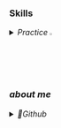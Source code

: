 
### Skills

<i>
<details>
<summary>
 Practice <img src="https://raw.githubusercontent.com/Tarikul-Islam-Anik/Animated-Fluent-Emojis/master/Emojis/Hand%20gestures/Eyes.png" alt="Eyes" width="2%" />
</summary>
<img alt="JavaScript" src="https://img.shields.io/badge/JavaScript-F7DF1E.svg?style=for-the-badge&logo=JavaScript&logoColor=white"/><img alt="TypeScript" src="https://img.shields.io/badge/TypeScript-3178C6.svg?style=for-the-badge&logo=TypeScript&logoColor=white"/><img alt="React" src="https://img.shields.io/badge/React-20232A?style=for-the-badge&logo=react&logoColor=61DAFB" /><img alt="redux" src="https://img.shields.io/badge/Redux-593D88?style=for-the-badge&logo=redux&logoColor=white" /><img alt="react-router-dom" src="https://img.shields.io/badge/React_Router-CA4245?style=for-the-badge&logo=react-router&logoColor=white" />
  <br/>
  <img alt="Html5" src="https://img.shields.io/badge/HTML-E34F26.svg?style=for-the-badge&logo=HTML5&logoColor=white"/>
  <img alt="CSS3" src="https://img.shields.io/badge/CSS3-FF9933.svg?style=for-the-badge&logo=CSS3&logoColor=white"/> <img alt="tailwind-css" src="https://img.shields.io/badge/Tailwind_CSS-38B2AC?style=for-the-badge&logo=tailwind-css&logoColor=white" /><img alt="styled-component" src="https://img.shields.io/badge/styled--components-DB7093?style=for-the-badge&logo=styled-components&logoColor=white" />
  <br/><img alt="Python" src="https://img.shields.io/badge/Python-3776AB.svg?style=for-the-badge&logo=Python&logoColor=white"/><img alt="C++" src="https://img.shields.io/badge/C%2B%2B-00599C?style=for-the-badge&logo=c%2B%2B&logoColor=white" />
  <br/><img alt="Figma" src="https://img.shields.io/badge/Figma-F24E1E?style=for-the-badge&logo=figma&logoColor=white" />
  </details>
  
### about me
<details>
  <summary>
    Github
  </summary>
![Anurag's GitHub stats](https://github-readme-stats.vercel.app/api?username=whtmdgn1409&show_icons=true&theme=tokyonight)</br>
[![Top Langs](https://github-readme-stats.vercel.app/api/top-langs/?username=whtmdgn1409&layout=compact&theme=tokyonight)](https://github.com/anuraghazra/github-readme-stats)</br>
</details>
</i>
